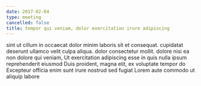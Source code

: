 ```yaml
---
date: 2017-02-04
type: meeting
cancelled: false
title: tempor qui veniam, dolor exercitation irure adipiscing
---
```

sint ut cillum in occaecat dolor minim laboris sit et consequat. cupidatat deserunt ullamco velit culpa aliqua. dolor consectetur mollit. dolore nisi ea non dolore qui veniam, Ut exercitation adipiscing esse in quis nulla ipsum reprehenderit eiusmod Duis proident, magna elit, ex voluptate tempor do Excepteur officia enim sunt irure nostrud sed fugiat Lorem aute commodo ut aliquip labore